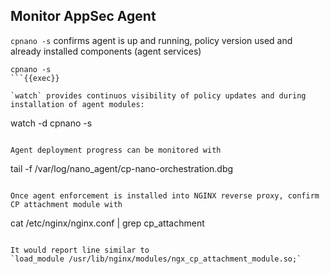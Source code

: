 
## Monitor AppSec Agent

`cpnano -s` confirms agent is up and running, policy version used and already installed components (agent services)
```
cpnano -s
```{{exec}}

`watch` provides continuos visibility of policy updates and during installation of agent modules:
```
watch -d cpnano -s
```{{exec}}

Agent deployment progress can be monitored with
```
tail -f /var/log/nano_agent/cp-nano-orchestration.dbg
```{{exec}}

Once agent enforcement is installed into NGINX reverse proxy, confirm CP attachment module with
```
cat /etc/nginx/nginx.conf | grep cp_attachment
```{{exec}}

It would report line similar to
`load_module /usr/lib/nginx/modules/ngx_cp_attachment_module.so;`

